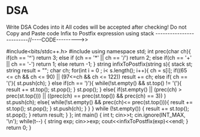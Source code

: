 # DSA
Write DSA Codes into it
All codes will be accepted after checking! Do not Copy and Paste code
Infix to Postfix expression using stack
-------------------------//----CODE--------->>

#include<bits/stdc++.h>
#include<stack>
using namespace std;
int prec(char ch){
    if(ch == '^')
        return 3;
    else if (ch == '*' || ch == '/')
        return 2;
    else if(ch == '+' || ch == '-')
        return 1;
    else return -1;
   }
   string infixToPostfix(string s){
    stack<char> st;
    string result = "";
    char ch;
    for(int i = 0 ; i< s.length(); i++){
        ch = s[i];
        if((65 <= ch && ch <= 90) || (97<=ch && ch <= 122))
            result += ch;
        else if( ch == '('){
            st.push(ch);
        }
        else if(ch == ')'){
            while(!st.empty() && st.top() != '('){
                result += st.top();
                st.pop();
            }
            st.pop();
        }
        else{
            if(st.empty() || (prec(ch) > prec(st.top())) || ((prec(ch) == prec(st.top()) && prec(ch) == 3)) )
                st.push(ch);
            else{
                while(!st.empty() && prec(ch)<= prec(st.top())){
                    result += st.top();
                    st.pop();
                }
                st.push(ch);
            }
        }
    }
    while (!st.empty())
    {
        result += st.top();
        st.pop();
    }
    return result;
    }
};
int main()
{
    int t;
    cin>>t;
    cin.ignore(INT_MAX, '\n');
    while(t--)
    {
        string exp;
        cin>>exp;
        cout<<infixToPostfix(exp)<<endl;
    }
    return 0;
}
